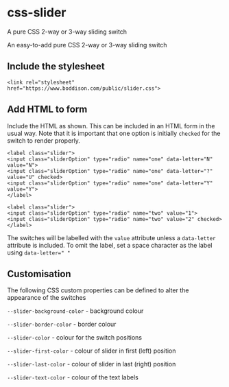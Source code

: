 # css-slider
A pure CSS 2-way or 3-way sliding switch

An easy-to-add pure CSS 2-way or 3-way sliding switch

## Include the stylesheet

```
<link rel="stylesheet" href="https://www.boddison.com/public/slider.css">
```

## Add HTML to form

Include the HTML as shown.  This can be included in an HTML form in the usual way.  Note that it is important that one option is initially `checked` for the switch to render properly.

```
<label class="slider">
<input class="sliderOption" type="radio" name="one" data-letter="N" value="N">
<input class="sliderOption" type="radio" name="one" data-letter="?" value="U" checked>
<input class="sliderOption" type="radio" name="one" data-letter="Y" value="Y">
</label>

<label class="slider">
<input class="sliderOption" type="radio" name="two" value="1">
<input class="sliderOption" type="radio" name="two" value="2" checked>
</label>
```

The switches will be labelled with the `value` attribute unless a `data-letter` attribute is included.  To omit the label, set a space character as the label using `data-letter=" "`

## Customisation

The following CSS custom properties can be defined to alter the appearance of the switches

`--slider-background-color` - background colour

`--slider-border-color` - border colour

`--slider-color` - colour for the switch positions

`--slider-first-color` - colour of slider in first (left) position

`--slider-last-color` - colour of slider in last (right) position

`--slider-text-color` - colour of the text labels

